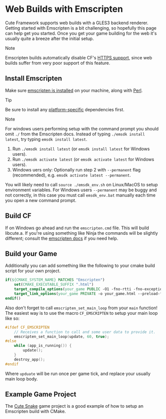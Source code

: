 # Web Builds with Emscripten

Cute Framework supports web builds with a GLES3 backend renderer. Getting started with Emscripten is a bit challenging, so hopefully this page can help get you started. Once you get your game building for the web it's usually quite a breeze after the initial setup.

> [!NOTE]
> Emscripten builds automatically disable CF's [HTTPS support](../api_reference.md#web), since web builds suffer from very poor support of this feature.

## Install Emscripten

Make sure [emscripten is installed](https://emscripten.org/docs/getting_started/downloads.html) on your machine, along with [Perl](https://strawberryperl.com/).

> [!TIP]
> Be sure to install any [platform-specific](https://emscripten.org/docs/getting_started/downloads.html#platform-specific-notes) dependencies first.

> [!NOTE]
> For windows users performing setup with the command prompt you should omit `./` from the Emscripten docs. Instead of typing `./emsdk install latest`, try typing `emsdk install latest`.

1. Run `./emsdk install latest` (or `emsdk install latest` for Windows users).
2. Run `./emsdk activate latest` (or `emsdk activate latest` for Windows users).
3. Windows uers only: Optionally run step 2 with `--permanent` flag (recommended), e.g. `emsdk activate latest --permanent`.

You will likely need to call `source ./emsdk_env.sh` on Linux/MacOS to setup environment variables. For Windows users `--permanent` may be buggy and not correctly, in this case you must call `emsdk_env.bat` manually each time you open a new command prompt.

## Build CF

If on Windows go ahead and run the `emscripten.cmd` file. This will build libcute.a. If you're using something like Ninja the commands will be slightly different; consult the [emscripten docs](https://emscripten.org/docs/compiling/Building-Projects.html#integrating-with-a-build-system) if you need help.

## Build your Game

Additionally you can add something like the following to your cmake build script for your own project.

```cmake
if(${CMAKE_SYSTEM_NAME} MATCHES "Emscripten")
	set(CMAKE_EXECUTABLE_SUFFIX ".html")
	target_compile_options(your_game PUBLIC -O1 -fno-rtti -fno-exceptions)
	target_link_options(your_game PRIVATE -o your_game.html --preload-file ${CMAKE_SOURCE_DIR}/content --emrun -O1)
endif()
```

Also don't forget to call `emscripten_set_main_loop` from your `main` function! The easiest way is to use the macro `CF_EMSCRIPTEN` to setup your main loop like so:

```c
#ifdef CF_EMSCRIPTEN
	// Receives a function to call and some user data to provide it.
	emscripten_set_main_loop(update, 60, true);
#else
	while (app_is_running()) {
		update();
	}
	destroy_app();
#endif
```

Where `upduate` will be run once per game tick, and replace your usually main loop body.

## Example Game Project

The [Cute Snake](https://github.com/RandyGaul/cute_snake/blob/master/README.md) game project is a good example of how to setup an Emscripten build with CMake.
